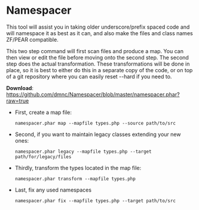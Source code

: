 Namespacer
==========

This tool will assist you in taking older underscore/prefix spaced code
and will namespace it as best as it can, and also make the files and class
names ZF/PEAR compatible.

This two step command will first scan files and produce a map.  You can
then view or edit the file before moving onto the second step.  The
second step does the actual transformation.  These transformations will
be done in place, so it is best to either do this in a separate copy of
the code, or on top of a git repository where you can easily reset --hard
if you need to.

**Download**: https://github.com/dmnc/Namespacer/blob/master/namespacer.phar?raw=true

* First, create a map file:

    ```
    namespacer.phar map --mapfile types.php --source path/to/src
    ```

* Second, if you want to maintain legacy classes extending your new ones:

    ```
    namespacer.phar legacy --mapfile types.php --target path/for/legacy/files
    ```

* Thirdly, transform the types located in the map file:

    ```
    namespacer.phar transform --mapfile types.php
    ```

* Last, fix any used namespaces
    ```
    namespacer.phar fix --mapfile types.php --target path/to/src
    ```
